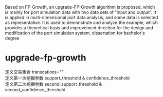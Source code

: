 Based on FP-Growth, an upgrade-FP-Growth algorithm is proposed, which is mainly for port simulation data with two data sets of “input and output”. It is applied in multi-dimensional port data analysis, and some data is selected as representative. It is used to demonstrate and analyze the example, which provides a theoretical basis and improvement direction for the design and modification of the port simulation system. 
dissertation for bachelor's degree
# upgrade-fp-growth
定义交易集合   transcations=""  
定义第一次挖掘参数 support_threshold & confidence_threshold  
定义第二次挖掘参数 second_support_threshold & second_confidence_threshold  

